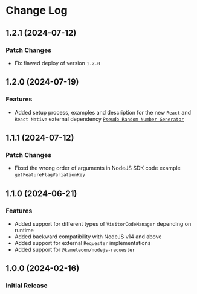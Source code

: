 # Change Log

## 1.2.1 (2024-07-12)

### Patch Changes

- Fix flawed deploy of version `1.2.0`

## 1.2.0 (2024-07-19)

### Features

- Added setup process, examples and description for the new `React` and `React Native` external dependency [`Pseudo Random Number Generator`](https://developers.kameleoon.com/feature-management-and-experimentation/web-sdks/react-js-sdk#pseudo-random-number-generator)

## 1.1.1 (2024-07-12)

### Patch Changes

- Fixed the wrong order of arguments in NodeJS SDK code example `getFeatureFlagVariationKey`

## 1.1.0 (2024-06-21)

### Features

- Added support for different types of `VisitorCodeManager` depending on runtime
- Added backward compatibility with NodeJS v14 and above
- Added support for external `Requester` implementations
- Added support for `@kameleoon/nodejs-requester`

## 1.0.0 (2024-02-16)

### Initial Release
